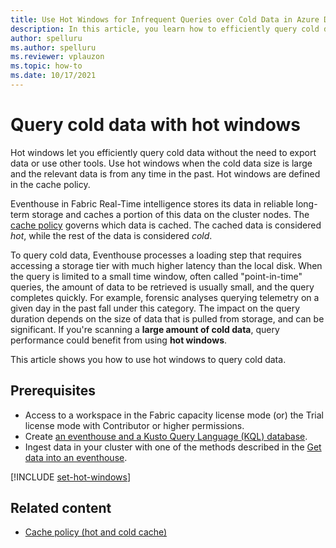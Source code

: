```yaml
---
title: Use Hot Windows for Infrequent Queries over Cold Data in Azure Data Explorer
description: In this article, you learn how to efficiently query cold data in Azure Data Explorer.
author: spelluru
ms.author: spelluru
ms.reviewer: vplauzon
ms.topic: how-to
ms.date: 10/17/2021
---
```

# Query cold data with hot windows

Hot windows let you efficiently query cold data without the need to export data or use other tools. Use hot windows when the cold data size is large and the relevant data is from any time in the past. Hot windows are defined in the cache policy.

Eventhouse in Fabric Real-Time intelligence stores its data in reliable long-term storage and caches a portion of this data on the cluster nodes. The [cache policy](/kusto/management/cache-policy?view=microsoft-fabric&preserve-view=true) governs which data is cached. The cached data is considered *hot*, while the rest of the data is considered *cold*.  

To query cold data, Eventhouse processes a loading step that requires accessing a storage tier with much higher latency than the local disk. When the query is limited to a small time window, often called "point-in-time" queries, the amount of data to be retrieved is usually small, and the query completes quickly. For example,  forensic analyses querying telemetry on a given day in the past fall under this category. The impact on the query duration depends on the size of data that is pulled from storage, and can be significant. If you're scanning a **large amount of cold data**, query performance could benefit from using **hot windows**.

This article shows you how to use hot windows to query cold data.

## Prerequisites

* Access to a workspace in the Fabric capacity license mode (or) the Trial license mode with Contributor or higher permissions.
* Create [an eventhouse and a Kusto Query Language (KQL) database](/fabric/real-time-intelligence/create-eventhouse).
* Ingest data in your cluster with one of the methods described in the [Get data into an eventhouse](/fabric/real-time-intelligence/get-data-overview).

[!INCLUDE [set-hot-windows](~/../kusto-repo/data-explorer/includes/cross-repo/set-hot-windows.md)]

## Related content

* [Cache policy (hot and cold cache)](/kusto/management/cache-policy?view=azure-data-explorer&preserve-view=true)


